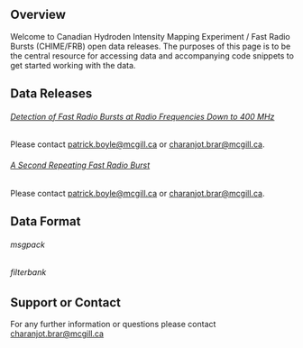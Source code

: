 ## Overview

Welcome to Canadian Hydroden Intensity Mapping Experiment / Fast Radio Bursts (CHIME/FRB) open data releases. The purposes of this page is to be the central resource for accessing data and accompanying code snippets to get started working with the data.

## Data Releases

###### [Detection of Fast Radio Bursts at Radio Frequencies Down to 400 MHz](https://arxiv.org/pdf/1901.04524.pdf)

Please contact patrick.boyle@mcgill.ca or charanjot.brar@mcgill.ca.

###### [A Second Repeating Fast Radio Burst](https://arxiv.org/pdf/1901.04525.pdf)

Please contact patrick.boyle@mcgill.ca or charanjot.brar@mcgill.ca.

## Data Format

###### msgpack

###### filterbank

## Support or Contact
For any further information or questions please contact charanjot.brar@mcgill.ca
